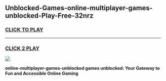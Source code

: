 
## Unblocked-Games-online-multiplayer-games-unblocked-Play-Free-32nrz
<h3>
<a href="https://premium76.site?title=online-multiplayer-games-unblocked&ref=18A">CLICK TO PLAY</a></h3>
<hr>

<h3>
<a href="https://premium76.site?title=online-multiplayer-games-unblocked&ref=18A">CLICK 2 PLAY</a>
  
</h3>

<a href="https://premium76.site?title=online-multiplayer-games-unblocked&ref=18A"><img src="https://clearcache.store/games.png"></a>


**online-multiplayer-games-unblocked games unblocked: Your Gateway to Fun and Accessible Online Gaming**

